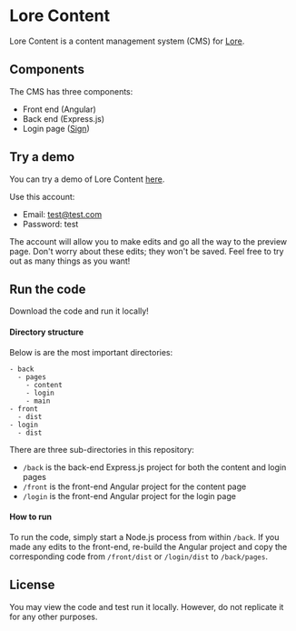 # Lore Content

Lore Content is a content management system (CMS) for [Lore](https://github.com/vuluongj20/lore).

## Components
The CMS has three components:
* Front end (Angular)
* Back end (Express.js)
* Login page ([Sign](https://github.com/vuluongj20/sign))

## Try a demo
You can try a demo of Lore Content [here](https://lore.courses/login/).

Use this account:
* Email: test@test.com
* Password: test

The account will allow you to make edits and go all the way to the preview page. Don't worry about these edits; they won't be saved. Feel free to try out as many things as you want!

## Run the code
Download the code and run it locally!

#### Directory structure
Below is are the most important directories:
```
- back
  - pages
    - content
    - login
    - main
- front
  - dist
- login
  - dist
```
There are three sub-directories in this repository:
* ```/back``` is the back-end Express.js project for both the content and login pages
* ```/front``` is the front-end Angular project for the content page
* ```/login``` is the front-end Angular project for the login page

#### How to run

To run the code, simply start a Node.js process from within ```/back```. If you made any edits to the front-end, re-build the Angular project and copy the corresponding code from ```/front/dist``` or ```/login/dist``` to ```/back/pages```.

## License
You may view the code and test run it locally. However, do not replicate it for any other purposes.
